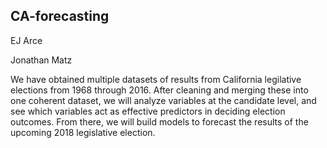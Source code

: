 ## CA-forecasting

EJ Arce

Jonathan Matz

We have obtained multiple datasets of results from California legilative elections from 1968 through 2016. After cleaning and merging these into one coherent dataset, we will analyze variables at the candidate level, and see which variables act as effective predictors in deciding election outcomes. From there, we will build models to forecast the results of the upcoming 2018 legislative election.